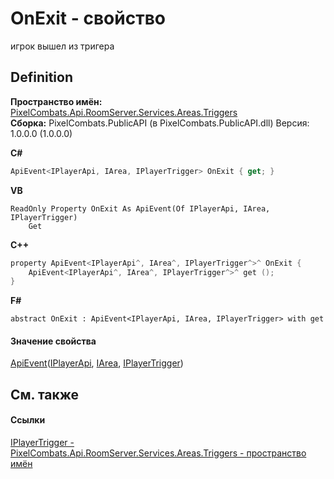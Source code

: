 # OnExit - свойство


игрок вышел из тригера



## Definition
**Пространство имён:** <a href="4f427198-2b1e-a053-5a6c-40f068fcb995">PixelCombats.Api.RoomServer.Services.Areas.Triggers</a>  
**Сборка:** PixelCombats.PublicAPI (в PixelCombats.PublicAPI.dll) Версия: 1.0.0.0 (1.0.0.0)

**C#**
``` C#
ApiEvent<IPlayerApi, IArea, IPlayerTrigger> OnExit { get; }
```
**VB**
``` VB
ReadOnly Property OnExit As ApiEvent(Of IPlayerApi, IArea, IPlayerTrigger)
	Get
```
**C++**
``` C++
property ApiEvent<IPlayerApi^, IArea^, IPlayerTrigger^>^ OnExit {
	ApiEvent<IPlayerApi^, IArea^, IPlayerTrigger^>^ get ();
}
```
**F#**
``` F#
abstract OnExit : ApiEvent<IPlayerApi, IArea, IPlayerTrigger> with get
```



#### Значение свойства
<a href="238281e8-4e19-b6db-01f9-04b2da4c747f">ApiEvent</a>(<a href="daff9440-f4d4-79a2-3653-919bb66eae04">IPlayerApi</a>, <a href="751e2240-cdf8-62a5-f071-0b54a73d2b57">IArea</a>, <a href="a9a12e5a-d04d-685b-40a8-0fe3c2a89202">IPlayerTrigger</a>)

## См. также


#### Ссылки
<a href="a9a12e5a-d04d-685b-40a8-0fe3c2a89202">IPlayerTrigger - </a>  
<a href="4f427198-2b1e-a053-5a6c-40f068fcb995">PixelCombats.Api.RoomServer.Services.Areas.Triggers - пространство имён</a>  

